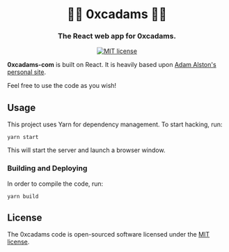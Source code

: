 <h1 align="center" style="border-bottom: none;">👨‍💻 0xcadams 👩‍💻</h1>
<h3 align="center">The React web app for 0xcadams.</h3>

<div align="center">

[![MIT license](https://img.shields.io/badge/License-MIT-blue.svg)](https://lbesson.mit-license.org/)

</div>

**0xcadams-com** is built on React. It is heavily based upon [Adam Alston's personal site](https://github.com/adamalston/v2).

Feel free to use the code as you wish!

## Usage

This project uses Yarn for dependency management. To start hacking, run:

```
yarn start
```

This will start the server and launch a browser window.

### Building and Deploying

In order to compile the code, run:

```
yarn build
```

## License

The 0xcadams code is open-sourced software licensed under the [MIT license](https://opensource.org/licenses/MIT).
